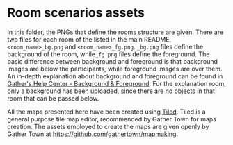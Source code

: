 # Room scenarios assets

In this folder, the PNGs that define the rooms structure are given. There are
two files for each room of the listed in the main README, `<room_name>_bg.png`
and `<room_name>_fg.png`. `_bg.png` files define the background of the room,
while`_fg.png` files define the foreground. The basic difference between
background and foreground is that background images are below the participants,
while foreground images are over them. An in-depth explanation about background
and foreground can be found in [Gather's Help Center - Background &
Foreground](https://support.gather.town/help/background-foreground).  For the
explanation room, only a background has been uploaded, since there are no
objects in that room that can be passed below.

All the maps presented here have been created using
[Tiled](https://www.mapeditor.org/). Tiled is a general purpose tile map
editor, recommended by Gather Town for maps creation. The assets employed to
create the maps are given openly by Gather Town at
https://github.com/gathertown/mapmaking.
